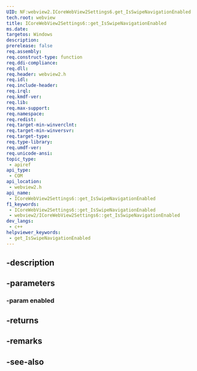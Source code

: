 ```yaml
---
UID: NF:webview2.ICoreWebView2Settings6.get_IsSwipeNavigationEnabled
tech.root: webview
title: ICoreWebView2Settings6::get_IsSwipeNavigationEnabled
ms.date: 
targetos: Windows
description: 
prerelease: false
req.assembly: 
req.construct-type: function
req.ddi-compliance: 
req.dll: 
req.header: webview2.h
req.idl: 
req.include-header: 
req.irql: 
req.kmdf-ver: 
req.lib: 
req.max-support: 
req.namespace: 
req.redist: 
req.target-min-winverclnt: 
req.target-min-winversvr: 
req.target-type: 
req.type-library: 
req.umdf-ver: 
req.unicode-ansi: 
topic_type:
 - apiref
api_type:
 - COM
api_location:
 - webview2.h
api_name:
 - ICoreWebView2Settings6::get_IsSwipeNavigationEnabled
f1_keywords:
 - ICoreWebView2Settings6::get_IsSwipeNavigationEnabled
 - webview2/ICoreWebView2Settings6::get_IsSwipeNavigationEnabled
dev_langs:
 - c++
helpviewer_keywords:
 - get_IsSwipeNavigationEnabled
---
```


## -description

## -parameters

### -param enabled

## -returns

## -remarks

## -see-also

